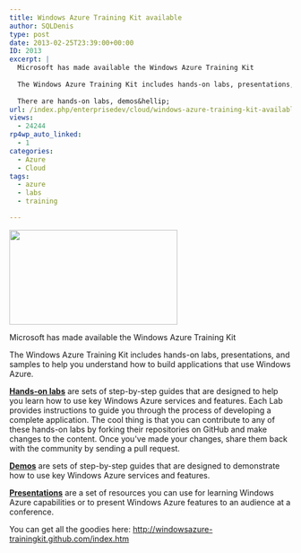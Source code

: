 ```yaml
---
title: Windows Azure Training Kit available
author: SQLDenis
type: post
date: 2013-02-25T23:39:00+00:00
ID: 2013
excerpt: |
  Microsoft has made available the Windows Azure Training Kit
  
  The Windows Azure Training Kit includes hands-on labs, presentations, and samples to help you understand how to build applications that use Windows Azure.
  
  There are hands-on labs, demos&hellip;
url: /index.php/enterprisedev/cloud/windows-azure-training-kit-available/
views:
  - 24244
rp4wp_auto_linked:
  - 1
categories:
  - Azure
  - Cloud
tags:
  - azure
  - labs
  - training

---
```

<div class="image_block">
  <img src="/wp-content/uploads/blogs/EnterpriseDev//windows_azure_small.jpg" alt="" title="" width="300" height="169" />
</div>

Microsoft has made available the Windows Azure Training Kit

The Windows Azure Training Kit includes hands-on labs, presentations, and samples to help you understand how to build applications that use Windows Azure.

**[Hands-on labs][1]** are sets of step-by-step guides that are designed to help you learn how to use key Windows Azure services and features. Each Lab provides instructions to guide you through the process of developing a complete application. The cool thing is that you can contribute to any of these hands-on labs by forking their repositories on GitHub and make changes to the content. Once you've made your changes, share them back with the community by sending a pull request.

**[Demos][2]** are sets of step-by-step guides that are designed to demonstrate how to use key Windows Azure services and features.

**[Presentations][3]** are a set of resources you can use for learning Windows Azure capabilities or to present Windows Azure features to an audience at a conference.

You can get all the goodies here: <http://windowsazure-trainingkit.github.com/index.htm>

 [1]: http://windowsazure-trainingkit.github.com/labs.htm
 [2]: http://windowsazure-trainingkit.github.com/demos.htm
 [3]: http://windowsazure-trainingkit.github.com/presentations.htm